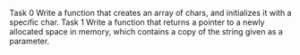 Task 0 Write a function that creates an array of chars, and initializes it with a specific char.
Task 1 Write a function that returns a pointer to a newly allocated space in memory, which contains a copy of the string given as a parameter.

